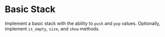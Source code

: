 # Basic Stack

Implement a basic stack with the ability to `push` and `pop` values.
Optionally, implement `is_empty`, `size`, and `show` methods.

